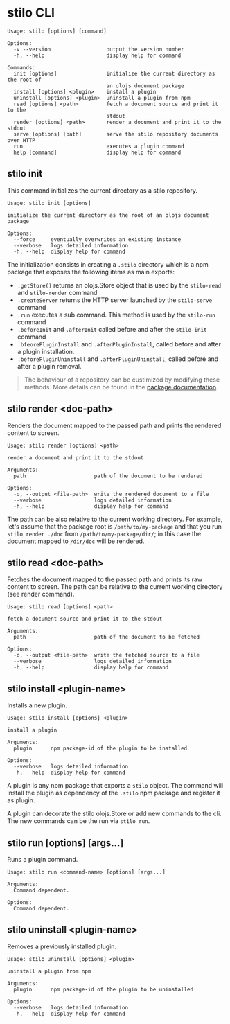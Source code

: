 # stilo CLI

```
Usage: stilo [options] [command]

Options:
  -v --version                  output the version number
  -h, --help                    display help for command

Commands:
  init [options]                initialize the current directory as the root of
                                an olojs document package
  install [options] <plugin>    install a plugin
  uninstall [options] <plugin>  uninstall a plugin from npm
  read [options] <path>         fetch a document source and print it to the
                                stdout
  render [options] <path>       render a document and print it to the stdout
  serve [options] [path]        serve the stilo repository documents over HTTP
  run                           executes a plugin command
  help [command]                display help for command
```

## stilo init
This command initializes the current directory as a stilo repository.

```
Usage: stilo init [options]

initialize the current directory as the root of an olojs document package

Options:
  --force     eventually overwrites an existing instance
  --verbose   logs detailed information
  -h, --help  display help for command
```

The initialization consists in creating a `.stilo` directory which is a npm 
package that exposes the following items as main exports:

* `.getStore()` returns an olojs.Store object that is used by the `stilo-read` 
  and `stilo-render` command
* `.createServer` returns the HTTP server launched by the `stilo-serve` command
* `.run` executes a sub command. This method is used by the `stilo-run` command
* `.beforeInit` and `.afterInit` called before and after the `stilo-init` command
* `.bfeorePluginInstall` and `.afterPluginInstall`, called before and after
  a plugin installation.
* `.beforePluginUninstall` and `.afterPluginUninstall`, called before and
  after a plugin removal.
  
> The behaviour of a repository can be custimized by modifying these methods. More 
> details can be found in the [package documentation](../package-template/README.md).


## stilo render &lt;doc-path&gt;
Renders the document mapped to the passed path and prints the rendered content
to screen.

```
Usage: stilo render [options] <path>

render a document and print it to the stdout

Arguments:
  path                      path of the document to be rendered

Options:
  -o, --output <file-path>  write the rendered document to a file
  --verbose                 logs detailed information
  -h, --help                display help for command
```

The path can be also relative to the current working directory. For example,
let's assume that the package root is `/path/to/my-package` and that you
run `stilo render ./doc` from `/path/to/my-package/dir/`; in this case the
document mapped to `/dir/doc` will be rendered.


## stilo read &lt;doc-path&gt;
Fetches the document mapped to the passed path and prints its raw content
to screen. The path can be relative to the current working directory (see render 
command).

```
Usage: stilo read [options] <path>

fetch a document source and print it to the stdout

Arguments:
  path                      path of the document to be fetched

Options:
  -o, --output <file-path>  write the fetched source to a file
  --verbose                 logs detailed information
  -h, --help                display help for command
```


## stilo install &lt;plugin-name&gt;
Installs a new plugin.

```
Usage: stilo install [options] <plugin>

install a plugin

Arguments:
  plugin      npm package-id of the plugin to be installed

Options:
  --verbose   logs detailed information
  -h, --help  display help for command
```

A plugin is any npm package that exports a `stilo` object. The command will 
install the plugin as dependency of the `.stilo` npm package and register it 
as plugin.

A plugin can decorate the stilo olojs.Store or add new commands to the cli. The 
new commands can be the run via `stilo run`.


## stilo run <command-name> [options] [args...]
Runs a plugin command.

```
Usage: stilo run <command-name> [options] [args...]

Arguments:
  Command dependent.

Options:
  Command dependent.
```


## stilo uninstall &lt;plugin-name&gt;
Removes a previously installed plugin.

```
Usage: stilo uninstall [options] <plugin>

uninstall a plugin from npm

Arguments:
  plugin      npm package-id of the plugin to be uninstalled

Options:
  --verbose   logs detailed information
  -h, --help  display help for command
```
